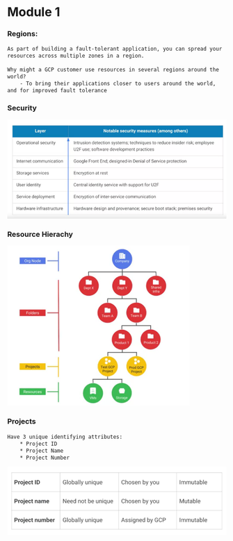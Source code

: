 
# Module 1

### Regions:

    As part of building a fault-tolerant application, you can spread your resources across multiple zones in a region.

    Why might a GCP customer use resources in several regions around the world?
        - To bring their applications closer to users around the world, and for improved fault tolerance


### Security

<img src='./img/gcp_security.png'>


### Resource Hierachy

<img src='./img/gcp_hierarchy.png'>

### Projects

    Have 3 unique identifying attributes:
        * Project ID
        * Project Name
        * Project Number


<img src='./img/gcp_uuid.png'>